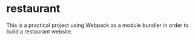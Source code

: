 # restaurant
This is a practical project using Webpack as a module bundler in order to build a restaurant website.
